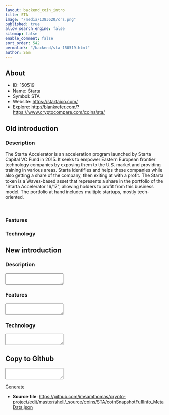 ```yaml
---
layout: backend_coin_intro
title: STA
image: "/media/1383620/crs.png"
published: true
allow_search_engine: false
sitemap: false
enable_comment: false
sort_order: 542
permalink: "/backend/sta-150519.html"
author: Sam
---
```


## About

- ID: 150519
- Name: Starta
- Symbol: STA
- Website: https://startaico.com/
- Explore: http://blankrefer.com/?https://www.cryptocompare.com/coins/sta/


## Old introduction

### Description

<p>The Starta Accelerator is an acceleration program launched by Starta Capital VC Fund in 2015. It seeks to empower Eastern European frontier technology companies by exposing them to the U.S. market and providing training in various areas. Starta identifies and helps these companies while also getting a share of the company, then exiting at with a profit. The Starta token is a Waves-based asset that represents a share <span>in the portfolio of the "Starta Accelerator 16/17", allowing holders to profit from this business model. The portfolio at hand includes multiple startups, mostly tech-oriented.</span></p><p> </p>

### Features


### Technology




## New introduction


### Description
<textarea id="meta_description" name="description"></textarea>

### Features
<textarea id="meta_features" name="features"></textarea>

### Technology
<textarea id="meta_technology" name="technology"></textarea>


## Copy to Github

<textarea id="coinsnapshotfullinfo_metadata"></textarea>

<a href="#gen" onclick="generateMetaDatJson()">Generate</a>

- **Source file**: <a href="https://github.com/imsamthomas/crypto-project/edit/master/shell/_source/coins/STA/coinSnapshotFullInfo_MetaData.json">https://github.com/imsamthomas/crypto-project/edit/master/shell/_source/coins/STA/coinSnapshotFullInfo_MetaData.json</a>


